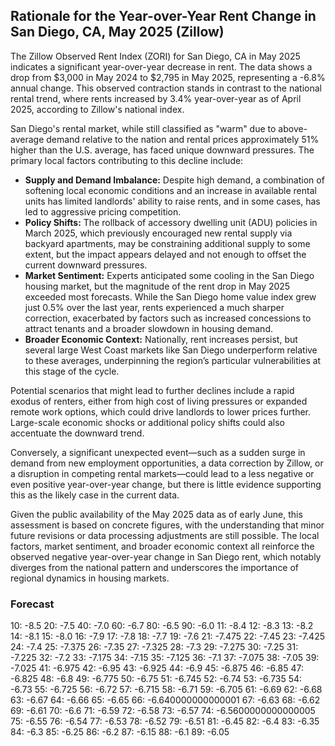 ## Rationale for the Year-over-Year Rent Change in San Diego, CA, May 2025 (Zillow)

The Zillow Observed Rent Index (ZORI) for San Diego, CA in May 2025 indicates a significant year-over-year decrease in rent. The data shows a drop from $3,000 in May 2024 to $2,795 in May 2025, representing a -6.8% annual change. This observed contraction stands in contrast to the national rental trend, where rents increased by 3.4% year-over-year as of April 2025, according to Zillow's national index. 

San Diego's rental market, while still classified as "warm" due to above-average demand relative to the nation and rental prices approximately 51% higher than the U.S. average, has faced unique downward pressures. The primary local factors contributing to this decline include:

- **Supply and Demand Imbalance:** Despite high demand, a combination of softening local economic conditions and an increase in available rental units has limited landlords' ability to raise rents, and in some cases, has led to aggressive pricing competition.
- **Policy Shifts:** The rollback of accessory dwelling unit (ADU) policies in March 2025, which previously encouraged new rental supply via backyard apartments, may be constraining additional supply to some extent, but the impact appears delayed and not enough to offset the current downward pressures.
- **Market Sentiment:** Experts anticipated some cooling in the San Diego housing market, but the magnitude of the rent drop in May 2025 exceeded most forecasts. While the San Diego home value index grew just 0.5% over the last year, rents experienced a much sharper correction, exacerbated by factors such as increased concessions to attract tenants and a broader slowdown in housing demand.
- **Broader Economic Context:** Nationally, rent increases persist, but several large West Coast markets like San Diego underperform relative to these averages, underpinning the region’s particular vulnerabilities at this stage of the cycle.

Potential scenarios that might lead to further declines include a rapid exodus of renters, either from high cost of living pressures or expanded remote work options, which could drive landlords to lower prices further. Large-scale economic shocks or additional policy shifts could also accentuate the downward trend.

Conversely, a significant unexpected event—such as a sudden surge in demand from new employment opportunities, a data correction by Zillow, or a disruption in competing rental markets—could lead to a less negative or even positive year-over-year change, but there is little evidence supporting this as the likely case in the current data.

Given the public availability of the May 2025 data as of early June, this assessment is based on concrete figures, with the understanding that minor future revisions or data processing adjustments are still possible. The local factors, market sentiment, and broader economic context all reinforce the observed negative year-over-year change in San Diego rent, which notably diverges from the national pattern and underscores the importance of regional dynamics in housing markets.

### Forecast

10: -8.5
20: -7.5
40: -7.0
60: -6.7
80: -6.5
90: -6.0
11: -8.4
12: -8.3
13: -8.2
14: -8.1
15: -8.0
16: -7.9
17: -7.8
18: -7.7
19: -7.6
21: -7.475
22: -7.45
23: -7.425
24: -7.4
25: -7.375
26: -7.35
27: -7.325
28: -7.3
29: -7.275
30: -7.25
31: -7.225
32: -7.2
33: -7.175
34: -7.15
35: -7.125
36: -7.1
37: -7.075
38: -7.05
39: -7.025
41: -6.975
42: -6.95
43: -6.925
44: -6.9
45: -6.875
46: -6.85
47: -6.825
48: -6.8
49: -6.775
50: -6.75
51: -6.745
52: -6.74
53: -6.735
54: -6.73
55: -6.725
56: -6.72
57: -6.715
58: -6.71
59: -6.705
61: -6.69
62: -6.68
63: -6.67
64: -6.66
65: -6.65
66: -6.640000000000001
67: -6.63
68: -6.62
69: -6.61
70: -6.6
71: -6.59
72: -6.58
73: -6.57
74: -6.5600000000000005
75: -6.55
76: -6.54
77: -6.53
78: -6.52
79: -6.51
81: -6.45
82: -6.4
83: -6.35
84: -6.3
85: -6.25
86: -6.2
87: -6.15
88: -6.1
89: -6.05